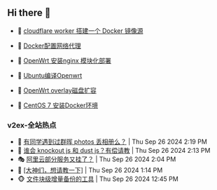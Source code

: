 ## Hi there 👋

<!--
**dkyg666/dkyg666** is a ✨ _special_ ✨ repository because its `README.md` (this file) appears on your GitHub profile.

Here are some ideas to get you started:

- 🔭 I’m currently working on ...
- 🌱 I’m currently learning ...
- 👯 I’m looking to collaborate on ...
- 🤔 I’m looking for help with ...
- 💬 Ask me about ...
- 📫 How to reach me: ...
- 😄 Pronouns: ...
- ⚡ Fun fact: ...
-->

<!-- BLOG-POST-LIST:START -->
- 🦩 [cloudflare worker 搭建一个 Docker 镜像源](http://blog.1996099.xyz/archives/cloudflare-worker-da-jian-yi-ge-docker-jing-xiang-zhan) 

- 🚦 [Docker配置网络代理](http://blog.1996099.xyz/archives/dockerpei-zhi-wang-luo-dai-li) 

- 🫶 [OpenWrt 安装nginx 模块化部署](http://blog.1996099.xyz/archives/openwrt-an-zhuang-nginx-mo-kuai-hua-bu-shu) 

- 🦄 [Ubuntu编译Openwrt](http://blog.1996099.xyz/archives/ubuntuzi-bian-yi-openwrt) 

- 🐻 [OpenWrt overlay磁盘扩容](http://blog.1996099.xyz/archives/openwrt-overlay) 

- 🤖 [CentOS 7 安装Docker环境](http://blog.1996099.xyz/archives/centos-docker) 
<!-- BLOG-POST-LIST:END -->

### v2ex-全站热点
<!-- v2ex:START -->
- 🥸 [有同学遇到过群晖 photos 丢相册么？](https://www.v2ex.com/t/1076124#reply6) | Thu Sep 26 2024 2:19 PM
- 🤗 [谁会 knockout js 和 dust js？有偿请教](https://www.v2ex.com/t/1076122#reply1) | Thu Sep 26 2024 2:13 PM
- 🎭 [阿里云部分服务又挂了？](https://www.v2ex.com/t/1076121#reply1) | Thu Sep 26 2024 2:04 PM
- 🥷 [[大神们，想请教一下]](https://www.v2ex.com/t/1076110#reply0) | Thu Sep 26 2024 1:14 PM
- 🐵 [文件块级增量备份的工具](https://www.v2ex.com/t/1076105#reply1) | Thu Sep 26 2024 12:45 PM<!-- v2ex:END -->

